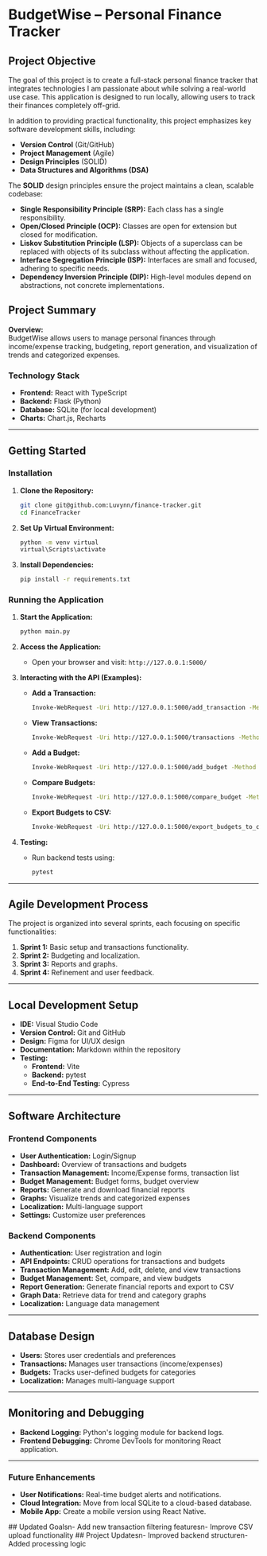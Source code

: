 # **BudgetWise – Personal Finance Tracker**

## **Project Objective**

The goal of this project is to create a full-stack personal finance tracker that integrates technologies I am passionate about while solving a real-world use case. This application is designed to run locally, allowing users to track their finances completely off-grid. 

In addition to providing practical functionality, this project emphasizes key software development skills, including:
- **Version Control** (Git/GitHub)
- **Project Management** (Agile)
- **Design Principles** (SOLID)
- **Data Structures and Algorithms (DSA)**

The **SOLID** design principles ensure the project maintains a clean, scalable codebase:
- **Single Responsibility Principle (SRP):** Each class has a single responsibility.
- **Open/Closed Principle (OCP):** Classes are open for extension but closed for modification.
- **Liskov Substitution Principle (LSP):** Objects of a superclass can be replaced with objects of its subclass without affecting the application.
- **Interface Segregation Principle (ISP):** Interfaces are small and focused, adhering to specific needs.
- **Dependency Inversion Principle (DIP):** High-level modules depend on abstractions, not concrete implementations.

## **Project Summary**

**Overview:**  
BudgetWise allows users to manage personal finances through income/expense tracking, budgeting, report generation, and visualization of trends and categorized expenses.

### **Technology Stack**
- **Frontend:** React with TypeScript
- **Backend:** Flask (Python)
- **Database:** SQLite (for local development)
- **Charts:** Chart.js, Recharts

---

## **Getting Started**

### **Installation**

1. **Clone the Repository:**
   ```bash
   git clone git@github.com:Luvynn/finance-tracker.git
   cd FinanceTracker
   ```

2. **Set Up Virtual Environment:**
   ```bash
   python -m venv virtual
   virtual\Scripts\activate
   ```

3. **Install Dependencies:**
   ```bash
   pip install -r requirements.txt
   ```

### **Running the Application**

1. **Start the Application:**
   ```bash
   python main.py
   ```

2. **Access the Application:**
   - Open your browser and visit: `http://127.0.0.1:5000/`

3. **Interacting with the API (Examples):**

   - **Add a Transaction:**
     ```bash
     Invoke-WebRequest -Uri http://127.0.0.1:5000/add_transaction -Method Post -Body '{"date": "2024-08-10", "description": "Grocery Shopping", "category": "Expense", "amount": 150.75}' -ContentType "application/json"
     ```

   - **View Transactions:**
     ```bash
     Invoke-WebRequest -Uri http://127.0.0.1:5000/transactions -Method Get
     ```

   - **Add a Budget:**
     ```bash
     Invoke-WebRequest -Uri http://127.0.0.1:5000/add_budget -Method Post -Body '{"category": "Food", "amount": 500}' -ContentType "application/json"
     ```

   - **Compare Budgets:**
     ```bash
     Invoke-WebRequest -Uri http://127.0.0.1:5000/compare_budget -Method Get
     ```

   - **Export Budgets to CSV:**
     ```bash
     Invoke-WebRequest -Uri http://127.0.0.1:5000/export_budgets_to_csv -Method Get
     ```

4. **Testing:**
   - Run backend tests using:
     ```bash
     pytest
     ```

---

## **Agile Development Process**

The project is organized into several sprints, each focusing on specific functionalities:

1. **Sprint 1:** Basic setup and transactions functionality.
2. **Sprint 2:** Budgeting and localization.
3. **Sprint 3:** Reports and graphs.
4. **Sprint 4:** Refinement and user feedback.

---

## **Local Development Setup**

- **IDE:** Visual Studio Code
- **Version Control:** Git and GitHub
- **Design:** Figma for UI/UX design
- **Documentation:** Markdown within the repository
- **Testing:** 
  - **Frontend:** Vite
  - **Backend:** pytest
  - **End-to-End Testing:** Cypress

---

## **Software Architecture**

### **Frontend Components**

- **User Authentication:** Login/Signup
- **Dashboard:** Overview of transactions and budgets
- **Transaction Management:** Income/Expense forms, transaction list
- **Budget Management:** Budget forms, budget overview
- **Reports:** Generate and download financial reports
- **Graphs:** Visualize trends and categorized expenses
- **Localization:** Multi-language support
- **Settings:** Customize user preferences

### **Backend Components**

- **Authentication:** User registration and login
- **API Endpoints:** CRUD operations for transactions and budgets
- **Transaction Management:** Add, edit, delete, and view transactions
- **Budget Management:** Set, compare, and view budgets
- **Report Generation:** Generate financial reports and export to CSV
- **Graph Data:** Retrieve data for trend and category graphs
- **Localization:** Language data management

---

## **Database Design**

- **Users:** Stores user credentials and preferences
- **Transactions:** Manages user transactions (income/expenses)
- **Budgets:** Tracks user-defined budgets for categories
- **Localization:** Manages multi-language support

---

## **Monitoring and Debugging**

- **Backend Logging:** Python's logging module for backend logs.
- **Frontend Debugging:** Chrome DevTools for monitoring React application.
  
---

### **Future Enhancements**
- **User Notifications:** Real-time budget alerts and notifications.
- **Cloud Integration:** Move from local SQLite to a cloud-based database.
- **Mobile App:** Create a mobile version using React Native.
  
# #   U p d a t e d   G o a l s \ n -   A d d   n e w   t r a n s a c t i o n   f i l t e r i n g   f e a t u r e s \ n -   I m p r o v e   C S V   u p l o a d   f u n c t i o n a l i t y 
 
 # #   P r o j e c t   U p d a t e s \ n -   I m p r o v e d   b a c k e n d   s t r u c t u r e \ n -   A d d e d   p r o c e s s i n g   l o g i c 
 
 
